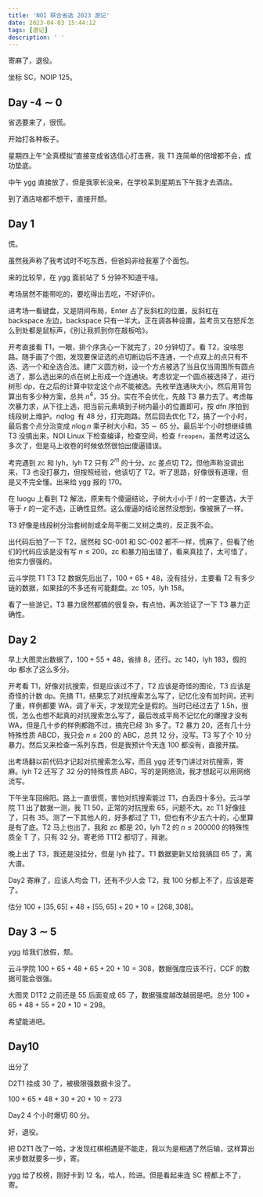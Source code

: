```yaml
---
title: 'NOI 联合省选 2023 游记'
date: 2023-04-03 15:44:12
tags: [游记]
description: ' '
---
```


寄麻了，退役。

坐标 SC，NOIP 125。

## Day -4 $\sim$ 0

省选要来了，很慌。

开始打各种板子。

星期四上午“全真模拟”直接变成省选信心打击赛，我 T1 连简单的倍增都不会，成功垫底。

中午 ygg 直接放了，但是我家长没来，在学校呆到星期五下午我才去酒店。

到了酒店啥都不想干，直接开颓。

## Day 1

慌。

虽然我声称了我考试时不吃东西，但爸妈非给我塞了个面包。

来的比较早，在 ygg 面前站了 5 分钟不知道干啥。

考场居然不能带吃的，要吃得出去吃，不好评价。

进考场一看键盘，又是阴间布局，Enter 占了反斜杠的位置，反斜杠在 backspace 左边，backspace 只有一半大。正在调各种设置，监考员又在怒斥怎么到处都是鼠标声，《别让我抓到你在敲板哈》。

开考直接看 T1，一眼，排个序贪心一下就完了，20 分钟切了。看 T2，没啥思路。随手画了个图，发现要保证选的点切断边后不连通，一个点双上的点只有不选、选一个和全选合法。建广义圆方树，设一个方点被选了当且仅当周围所有圆点选了，那么选出来的点在树上形成一个连通块。考虑钦定一个圆点被选择了，进行树形 dp，在之后的计算中钦定这个点不能被选。先枚举连通块大小，然后用背包算出有多少种方案，总共 $n^4$，$35$ 分。实在不会优化，先敲 T3 暴力去了。考虑每次暴力求，从下往上选，把当前元素填到子树内最小的位置即可，按 dfn 序拍到线段树上维护。$nq \log$ 有 $48$ 分，打完跑路。然后回去优化 T2，搞了一个小时，最后套个点分治变成 $n \log n$ 乘子树大小和，$35 \sim 65$ 分。最后半个小时想继续搞 T3 没搞出来，NOI Linux 下检查编译，检查空间，检查 `freopen`，虽然考过这么多次了，但是马上收卷的时候依然很怕出傻逼错误。

考完遇到 zc 和 lyh，lyh T2 只有 $2^m$ 的十分。zc 差点切 T2，但他声称没调出来，T3 也没打暴力，但按照经验，他该切了 T2。听了思路，好像很有道理，但是又不完全懂。出来给 ygg 报的 $170$。

在 luogu 上看到 T2 解法，原来有个傻逼结论，子树大小小于 $l$ 的一定要选，大于等于 $r$ 的一定不选，正确性显然。这么傻逼的结论居然没想到，像被撅了一样。

T3 好像是线段树分治套树剖或全局平衡二叉树之类的，反正我不会。

出代码后拍了一下 T2，居然和 SC-001 和 SC-002 都不一样，慌麻了，但看了他们的代码应该是没有写 $n \leq 200$。zc 和暴力拍出错了，看来真挂了，太可惜了，他实力很强的。

云斗学院 T1 T3 T2 数据先后出了，$100 + 65 +48$，没有挂分，主要看 T2 有多少链的数据，如果挂的不多还有可能翻盘。zc $105$，lyh $158$。

看了一些游记，T3 暴力居然都搞的很复杂，有点怕，再次验证了一下 T3 暴力正确性。

## Day 2

早上大图灵出数据了，$100 + 55 + 48$，省排 8，还行。zc $140$，lyh $183$，假的 dp 都水了这么多分。

开考看 T1，好像对抗搜索，但是应该过不了，T2 应该是奇怪的图论，T3 应该是奇怪的计数 dp。先搞 T1，结果忘了对抗搜索怎么写了，记忆化没有加时间，还判了重，样例都要 WA，调了半天，才发现完全是假的。当时已经过去了 1.5h，很慌，怎么也想不起真的对抗搜索怎么写了，最后改成平局不记忆化的爆搜才没有 WA，但是几十步的样例都跑不过，搞完已经 3h 多了。T2 暴力 $20$，还有几十分特殊性质 ABCD，我只会 $n \leq 200$ 的 ABC，总共 $12$ 分，没写。T3 写了个 $10$ 分暴力。然后又来检查一系列东西，但是我预计今天连 $100$ 都没有，直接开摆。

出考场翻以前代码才记起对抗搜索怎么写，而且 ygg 还专门讲过对抗搜索，寄麻。lyh T2 还写了 $32$ 分的特殊性质 ABC，写的是网络流，我才想起可以用网络流写。

下午坐车回绵阳。路上一直很慌，害怕对抗搜索能过 T1，白丢四十多分。云斗学院 T1 出了数据一测，我 T1 $50$，正常的对抗搜索 $65$，问题不大。zc  T1 好像挂了，只有 $35$。测了一下其他人的，好多都过了 T1，但也有不少五六十的，心里算是有了底。T2 马上也出了，我和 zc 都是 $20$，lyh T2 的 $n \leq 200000$ 的特殊性质全 T 了，只有 $32$ 分。寄老师 T1T2 都切了，拜谢。

晚上出了 T3，我还是没挂分，但是 lyh 挂了。T1 数据更新又给我搞回 $65$ 了，离大谱。

Day2 寄麻了，应该人均会 T1，还有不少人会 T2，我 $100$ 分都上不了，应该是寄了。

估分 $100 + [35,65] + 48 + [55,65] + 20 + 10 = [268,308]$。

## Day 3 $\sim$ 5

ygg 给我们放假，颓。

云斗学院 $100 + 65 + 48 + 65 + 20 + 10 = 308$，数据强度应该不行，CCF 的数据可能会很强。

大图灵 D1T2 之前还是 $55$ 后面变成 $65$ 了，数据强度越改越弱是吧。总分 $100 + 65 + 48 + 55 + 20 + 10 = 298$。

希望能进吧。

## Day10

出分了

D2T1 挂成 $30$ 了，被极限强数据卡没了。

$100 + 65 + 48 + 30 + 20 + 10 = 273$

Day2 4 个小时爆切 $60$ 分。

好，退役。

把 D2T1 改了一哈，才发现红棋相遇是不能走，我以为是相遇了然后输，这样算出来步数就要多一步，寄。

ygg 给了校榜，刚好卡到 12 名，哈人，险进。但是看起来连 SC 榜都上不了，寄。

